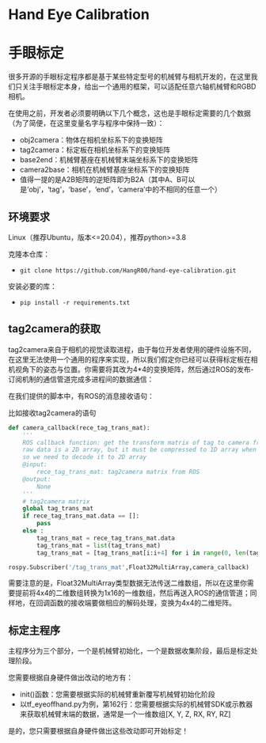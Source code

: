 # Hand Eye Calibration

# 手眼标定

很多开源的手眼标定程序都是基于某些特定型号的机械臂与相机开发的，在这里我们只关注手眼标定本身，给出一个通用的框架，可以适配任意六轴机械臂和RGBD相机。

在使用之前，开发者必须要明确以下几个概念，这也是手眼标定需要的几个数据（为了简便，在这里变量名字与程序中保持一致）：

* obj2camera：物体在相机坐标系下的变换矩阵
* tag2camera：标定板在相机坐标系下的变换矩阵
* base2end：机械臂基座在机械臂末端坐标系下的变换矩阵
* camera2base：相机在机械臂基座坐标系下的变换矩阵
* 值得一提的是A2B矩阵的逆矩阵即为B2A（其中A、B可以是‘obj’，‘tag’，‘base’，‘end’，‘camera’中的不相同的任意一个）

## 环境要求

Linux（推荐Ubuntu，版本<=20.04），推荐python>=3.8

克隆本仓库：
   - `git clone https://github.com/HangR00/hand-eye-calibration.git`

安装必要的库：
   - `pip install -r requirements.txt`

## tag2camera的获取

tag2camera来自于相机的视觉读取进程，由于每位开发者使用的硬件设施不同，在这里无法使用一个通用的程序来实现，所以我们假定你已经可以获得标定板在相机视角下的姿态与位置。你需要将其改为4*4的变换矩阵，然后通过ROS的发布-订阅机制的通信管道完成多进程间的数据通信：

在我们提供的脚本中，有ROS的消息接收语句：

比如接收tag2camera的语句
```python
def camera_callback(rece_tag_trans_mat):
    '''
    ROS callback function: get the transform matrix of tag to camera from camera process
    raw data is a 2D array, but it must be compressed to 1D array when entering the ROS pipeline
    so we need to decode it to 2D array
    @input:
        rece_tag_trans_mat: tag2camera matrix from ROS
    @output:
        None
    '''
    # tag2camera matrix
    global tag_trans_mat
    if rece_tag_trans_mat.data == []:
        pass
    else :
        tag_trans_mat = rece_tag_trans_mat.data
        tag_trans_mat = list(tag_trans_mat)
        tag_trans_mat = [tag_trans_mat[i:i+4] for i in range(0, len(tag_trans_mat), 4)]

rospy.Subscriber('/tag_trans_mat',Float32MultiArray,camera_callback)
```
 
需要注意的是，Float32MultiArray类型数据无法传送二维数组，所以在这里你需要提前将4x4的二维数组转换为1x16的一维数组，然后再送入ROS的通信管道；同样地，在回调函数的接收端要做相应的解码处理，变换为4x4的二维矩阵。

## 标定主程序

主程序分为三个部分，一个是机械臂初始化，一个是数据收集阶段，最后是标定处理阶段。

您需要根据自身硬件做出改动的地方有： 

* init()函数：您需要根据实际的机械臂重新覆写机械臂初始化阶段
* 以tf_eyeoffhand.py为例，第162行：您需要根据实际的机械臂SDK或示教器来获取机械臂末端的数据，通常是一个一维数组[X, Y, Z, RX, RY, RZ]

是的，您只需要根据自身硬件做出这些改动即可开始标定！






